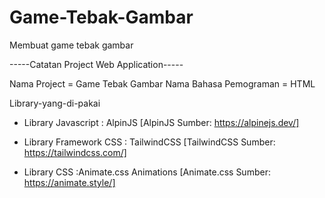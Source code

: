 # Game-Tebak-Gambar
Membuat game tebak gambar

-----Catatan Project Web Application-----

Nama Project            = Game Tebak Gambar
Nama Bahasa Pemograman  = HTML

Library-yang-di-pakai 
- Library Javascript : AlpinJS
  [AlpinJS Sumber: https://alpinejs.dev/]

- Library Framework CSS : TailwindCSS
  [TailwindCSS Sumber: https://tailwindcss.com/]
  
- Library CSS :Animate.css Animations
  [Animate.css Sumber: https://animate.style/]
  
